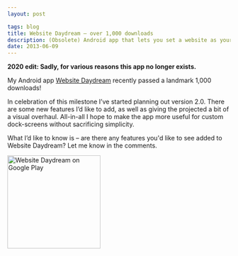 ```yaml
---
layout: post

tags: blog
title: Website Daydream – over 1,000 downloads
description: (Obsolete) Android app that lets you set a website as your screensaver.
date: 2013-06-09
---
```


__2020 edit: Sadly, for various reasons this app no longer exists.__

My Android app [Website Daydream][play-link] recently passed a landmark 1,000 downloads!

In celebration of this milestone I’ve started planning out version 2.0. There are some new features I’d like to add, as well as giving the projected a bit of a visual overhaul. All-in-all I hope to make the app more useful for custom dock-screens without sacrificing simplicity.

What I’d like to know is – are there any features you'd like to see added to Website Daydream? Let me know in the comments.

<a href=" https://play.google.com/store/apps/details?id=uk.co.liamnewmarch.daydream">
<img src="https://play.google.com/intl/en_us/badges/images/generic/en_badge_web_generic.png" width="210" alt="Website Daydream on Google Play">
</a>


[play-link]: https://play.google.com/store/apps/details?id=uk.co.liamnewmarch.daydream
